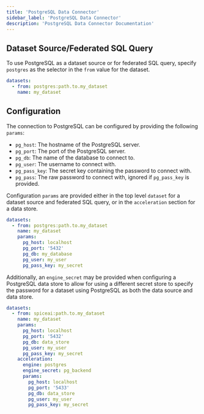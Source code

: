 ```yaml
---
title: 'PostgreSQL Data Connector'
sidebar_label: 'PostgreSQL Data Connector'
description: 'PostgreSQL Data Connector Documentation'
---
```


## Dataset Source/Federated SQL Query

To use PostgreSQL as a dataset source or for federated SQL query, specify `postgres` as the selector in the `from` value for the dataset.

```yaml
datasets:
  - from: postgres:path.to.my_dataset
    name: my_dataset
```

## Configuration

The connection to PostgreSQL can be configured by providing the following `params`:

- `pg_host`: The hostname of the PostgreSQL server.
- `pg_port`: The port of the PostgreSQL server.
- `pg_db`: The name of the database to connect to.
- `pg_user`: The username to connect with.
- `pg_pass_key`: The secret key containing the password to connect with.
- `pg_pass`: The raw password to connect with, ignored if `pg_pass_key` is provided.

Configuration `params` are provided either in the top level `dataset` for a dataset source and federated SQL query, or in the `acceleration` section for a data store.

```yaml
datasets:
  - from: postgres:path.to.my_dataset
    name: my_dataset
    params:
      pg_host: localhost
      pg_port: '5432'
      pg_db: my_database
      pg_user: my_user
      pg_pass_key: my_secret
```

Additionally, an `engine_secret` may be provided when configuring a PostgreSQL data store to allow for using a different secret store to specify the password for a dataset using PostgreSQL as both the data source and data store.

```yaml
datasets:
  - from: spiceai:path.to.my_dataset
    name: my_dataset
    params:
      pg_host: localhost
      pg_port: '5432'
      pg_db: data_store
      pg_user: my_user
      pg_pass_key: my_secret
    acceleration:
      engine: postgres
      engine_secret: pg_backend
      params:
        pg_host: localhost
        pg_port: '5433'
        pg_db: data_store
        pg_user: my_user
        pg_pass_key: my_secret
```
